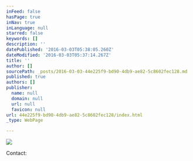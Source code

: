 ```yaml
---
inFeed: false
hasPage: true
inNav: true
inLanguage: null
starred: false
keywords: []
description: ''
datePublished: '2016-03-03T05:38:05.260Z'
dateModified: '2016-03-03T05:37:14.267Z'
title: ''
author: []
sourcePath: _posts/2016-03-03-44e225f9-bd90-4db9-ae82-5c8602fec128.md
published: true
authors: []
publisher:
  name: null
  domain: null
  url: null
  favicon: null
url: 44e225f9-bd90-4db9-ae82-5c8602fec128/index.html
_type: WebPage

---
```

![](https://s3-us-west-2.amazonaws.com/the-grid-img/p/24a2fe0242c520552fb936279ca3217ebe4cc32c.jpg)

Contact: